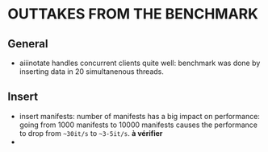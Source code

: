 # OUTTAKES FROM THE BENCHMARK

## General

- aiiinotate handles concurrent clients quite well: benchmark was done by inserting data in 20 simultanenous threads.

## Insert

- insert manifests: number of manifests has a big impact on performance: going from 1000 manifests to 10000 manifests causes the performance to drop from `~30it/s` to `~3-5it/s`. **à vérifier**
-

